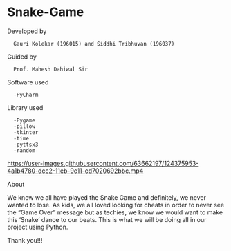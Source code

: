 # Snake-Game

Developed by 
      
      Gauri Kolekar (196015) and Siddhi Tribhuvan (196037)

Guided by
      
      Prof. Mahesh Dahiwal Sir
  
Software used

      -PyCharm
  
Library used 
  
      -Pygame
      -pillow
      -tkinter
      -time
      -pyttsx3
      -random
  
https://user-images.githubusercontent.com/63662197/124375953-4a1b4780-dcc2-11eb-9c11-cd7020692bbc.mp4

About 

We know we all have played the Snake Game and definitely, we never wanted to lose. As kids, we all loved looking for cheats in order to never see the “Game Over” message but as techies, we know we would want to make this ‘Snake’ dance to our beats. This is what we will be doing all in our project using Python.




Thank you!!!
